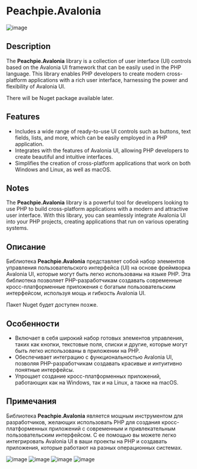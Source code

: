 # Peachpie.Avalonia
![image](https://github.com/FibonacciFox/Peachpie.Avalonia/assets/61143434/6631c6a1-ac50-4f6c-8c40-f224cecf7d6f)
## Description

The **Peachpie.Avalonia** library is a collection of user interface (UI) controls based on the Avalonia UI framework that can be easily used in the PHP language. This library enables PHP developers to create modern cross-platform applications with a rich user interface, harnessing the power and flexibility of Avalonia UI.

There will be Nuget package available later.
## Features

- Includes a wide range of ready-to-use UI controls such as buttons, text fields, lists, and more, which can be easily employed in a PHP application.
- Integrates with the features of Avalonia UI, allowing PHP developers to create beautiful and intuitive interfaces.
- Simplifies the creation of cross-platform applications that work on both Windows and Linux, as well as macOS.

## Notes

The **Peachpie.Avalonia** library is a powerful tool for developers looking to use PHP to build cross-platform applications with a modern and attractive user interface. With this library, you can seamlessly integrate Avalonia UI into your PHP projects, creating applications that run on various operating systems.

## Описание

Библиотека **Peachpie.Avalonia** представляет собой набор элементов управления пользовательского интерфейса (UI) на основе фреймворка Avalonia UI, которые могут быть легко использованы на языке PHP. Эта библиотека позволяет PHP-разработчикам создавать современные кросс-платформенные приложения с богатым пользовательским интерфейсом, используя мощь и гибкость Avalonia UI.

Пакет Nuget будет доступен позже.
## Особенности

- Включает в себя широкий набор готовых элементов управления, таких как кнопки, текстовые поля, списки и другие, которые могут быть легко использованы в приложении на PHP.
- Обеспечивает интеграцию с функциональностью Avalonia UI, позволяя PHP-разработчикам создавать красивые и интуитивно понятные интерфейсы.
- Упрощает создание кросс-платформенных приложений, работающих как на Windows, так и на Linux, а также на macOS.

## Примечания

Библиотека **Peachpie.Avalonia** является мощным инструментом для разработчиков, желающих использовать PHP для создания кросс-платформенных приложений с современным и привлекательным пользовательским интерфейсом. С ее помощью вы можете легко интегрировать Avalonia UI в ваши проекты на PHP и создавать приложения, которые работают на разных операционных системах.

![image](https://github.com/FibonacciFox/Peachpie.Avalonia/assets/61143434/da3395cf-4317-437a-abe0-808438aa6e24)
![image](https://github.com/FibonacciFox/Peachpie.Avalonia/assets/61143434/29a259c1-9657-4d6f-88f8-e5e7b21fc95f)
![image](https://github.com/FibonacciFox/Peachpie.Avalonia/assets/61143434/1f2f289f-f51c-48e4-bcac-220fec2f420a)
![image](https://github.com/FibonacciFox/Peachpie.Avalonia/assets/61143434/27591571-2b0a-456c-979a-b6745f759d58)


  
